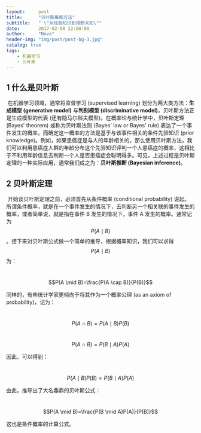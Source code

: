 ```yaml
---
layout:     post
title:      "贝叶斯推断方法"
subtitle:   " \"从经验知识到推断未知\""
date:       2017-02-08 22:00:00
author:     "Nova"
header-img: "img/post/post-bg-3.jpg"
catalog: true
tags:
    - 机器学习
    - 贝叶斯
---
```



## 1 什么是贝叶斯

​	在机器学习领域，通常将监督学习 (supervised learning) 划分为两大类方法：**生成模型 (generative model)** 与**判别模型 (discriminative model)**，贝叶斯方法正是生成模型的代表 (还有隐马尔科夫模型)。在概率论与统计学中，贝叶斯定理 (Bayes' theorem) 或称为贝叶斯法则 (Bayes' law or Bayes' rule) 表达了一个事件发生的概率，而确定这一概率的方法是基于与该事件相关的条件先验知识 (prior knowledge)。例如，如果患癌症是与人的年龄相关的，那么使用贝叶斯方法，我们可以利用患癌症人群的年龄分布这个先验知识评判一个人患癌症的概率，这相比于不利用年龄信息去判断一个人是否患癌症会聪明得多。可见，上述过程是贝叶斯定理的一种实际应用，通常我们成之为：**贝叶斯推断 (Bayesian inference)**。

## 2 贝叶斯定理

​	开始谈贝叶斯定理之前，必须首先从条件概率 (conditional probability) 说起。所谓条件概率，就是在一个事件发生的情况下，去判断另一个相关联的事件发生的概率，或者简单说，就是指在事件 B 发生的情况下，事件 A 发生的概率。通常记为 $$P(A \mid B)$$。接下来对贝叶斯公式做一个简单的推导，根据概率知识，我们可以求得 $$P(A \mid B)$$ 为：

​	$$P(A \mid B)=\frac{P(A \cap B)}{P(B)}$$

同样的，有些统计学家更倾向于将其作为一个概率公理 (as an axiom of probability)，记为：

​	$$P(A \cap B)=P(A \mid B) P(B)$$

​	$$P(A \cap B)=P(B \mid A) P(A)$$

因此，可以得到：

​	$$P(A \mid B)P(B)=P(B \mid A)P(A)$$

由此，推导出了大名鼎鼎的贝叶斯公式：

​	$$P(A \mid B)=\frac{P(B \mid A)P(A)}{P(B)}$$

这也是条件概率的计算公式。



